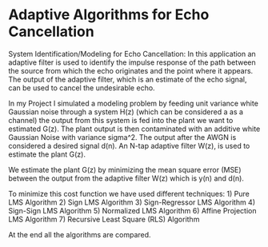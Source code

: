 # Adaptive Algorithms for Echo Cancellation
    
System Identification/Modeling for Echo Cancellation:   In this application an adaptive filter is used to identify the impulse response of the path between the source from which the echo originates and the point where it appears. The output of the adaptive filter, which is an estimate of the echo signal, can be used to cancel the undesirable echo. 

In my Project I simulated a modeling problem by feeding unit variance white Gaussian noise through a system H(z) (which can be considered a as a channel) the output from this system is fed into the plant we want to estimated G(z). The plant output is then contaminated with an additive white Gaussian Noise with variance sigma^2. The output after the AWGN is considered a desired signal d(n). An N-tap adaptive filter W(z), is used to estimate the plant G(z). 

We estimate the plant G(z) by minimizing the mean square error (MSE) between the output from the adaptive filter W(z) which is y(n) and d(n).

To minimize this cost function we have used different techniques:
    1) Pure LMS Algorithm
    2) Sign LMS Algorithm
    3) Sign-Regressor LMS Algorithm
    4) Sign-Sign LMS Algorithm
    5) Normalized LMS Algorithm
    6) Affine Projection LMS Algorithm
    7) Recursive Least Square (RLS) Algorithm

At the end all the algorithms are compared.

